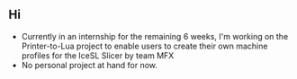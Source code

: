 ## Hi
- Currently in an internship for the remaining 6 weeks, I'm working on the Printer-to-Lua project to enable users to create their own machine profiles for the IceSL Slicer by team MFX
- No personal project at hand for now. 
